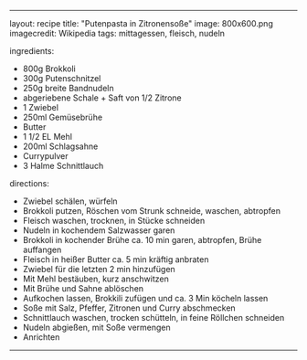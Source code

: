 ---

layout: recipe
title:  "Putenpasta in Zitronensoße"
image: 800x600.png
imagecredit: Wikipedia
tags: mittagessen, fleisch, nudeln

ingredients:
- 800g Brokkoli
- 300g Putenschnitzel
- 250g breite Bandnudeln
- abgeriebene Schale + Saft von 1/2 Zitrone
- 1 Zwiebel
- 250ml Gemüsebrühe
- Butter
- 1 1/2 EL Mehl
- 200ml Schlagsahne
- Currypulver
- 3 Halme Schnittlauch

directions:
- Zwiebel schälen, würfeln
- Brokkoli putzen, Röschen vom Strunk schneide, waschen, abtropfen
- Fleisch waschen, trocknen, in Stücke schneiden
- Nudeln in kochendem Salzwasser garen
- Brokkoli in kochender Brühe ca. 10 min garen, abtropfen, Brühe auffangen
- Fleisch in heißer Butter ca. 5 min kräftig anbraten
- Zwiebel für die letzten 2 min hinzufügen
- Mit Mehl bestäuben, kurz anschwitzen
- Mit Brühe und Sahne ablöschen
- Aufkochen lassen, Brokkili zufügen und ca. 3 Min köcheln lassen
- Soße mit Salz, Pfeffer, Zitronen und Curry abschmecken
- Schnittlauch waschen, trocken schütteln, in feine Röllchen schneiden
- Nudeln abgießen, mit Soße vermengen
- Anrichten

---